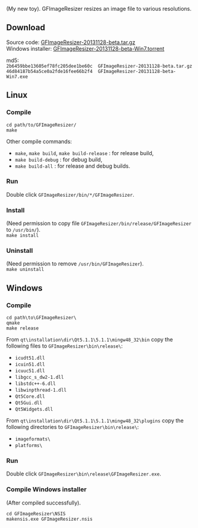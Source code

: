 (My new toy). GFImageResizer resizes an image file to various resolutions.

## Download

Source code: [GFImageResizer-20131128-beta.tar.gz](https://github.com/GrapsasFilippos/GFImageResizer/archive/v20131128-beta.tar.gz)  
Windows installer: [GFImageResizer-20131128-beta-Win7.torrent](https://dl.dropboxusercontent.com/u/33938998/GFImageResizer-20131128-beta-Win7.torrent)

md5:  
`2b6459bbe13605ef78fc205dee1be60c  GFImageResizer-20131128-beta.tar.gz`  
`46d84187b54a5ce0a2fde16fee66b2f4  GFImageResizer-20131128-beta-Win7.exe`

## Linux

### Compile

`cd path/to/GFImageResizer/`  
`make`

Other compile commands:

* `make`, `make build`, `make build-release` : for release build,
* `make build-debug` : for debug build,
* `make build-all` : for release and debug builds.

### Run

Double click `GFImageResizer/bin/*/GFImageResizer`.

### Install

(Need permission to copy file `GFImageResizer/bin/release/GFImageResizer` to `/usr/bin/`).  
`make install`

### Uninstall

(Need permission to remove `/usr/bin/GFImageResizer`).  
`make uninstall`

## Windows

### Compile

`cd path\to\GFImageResizer\`  
`qmake`  
`make release`

From `qt\installation\dir\Qt5.1.1\5.1.1\mingw48_32\bin` copy the following files to `GFImageResizer\bin\release\`:

* `icudt51.dll`
* `icuin51.dll`
* `icuuc51.dll`
* `libgcc_s_dw2-1.dll`
* `libstdc++-6.dll`
* `libwinpthread-1.dll`
* `Qt5Core.dll`
* `Qt5Gui.dll`
* `Qt5Widgets.dll`

From `qt\installation\dir\Qt5.1.1\5.1.1\mingw48_32\plugins` copy the following directories to `GFImageResizer\bin\release\`:

* `imageformats\`
* `platforms\`

### Run

Double click `GFImageResizer\bin\release\GFImageResizer.exe`.

### Compile Windows installer

(After compiled successfully).

`cd GFImageResizer\NSIS`  
`makensis.exe GFImageResizer.nsis`